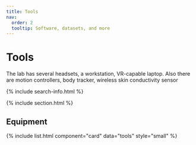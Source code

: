 ```yaml
---
title: Tools
nav:
  order: 2
  tooltip: Software, datasets, and more
---
```


# <i class="fas fa-tools"></i>Tools
The lab has  several headsets, a workstation, VR-capable laptop.  Also there are motion controllers, body tracker,   wireless skin conductivity sensor 

{% include search-info.html %}

{% include section.html %}

## Equipment

{% include list.html component="card" data="tools" style="small" %}
